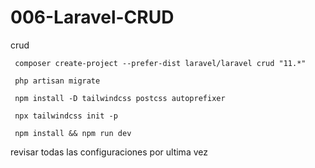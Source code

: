 # 006-Laravel-CRUD
 crud

     composer create-project --prefer-dist laravel/laravel crud "11.*"

     php artisan migrate

     npm install -D tailwindcss postcss autoprefixer

     npx tailwindcss init -p

     npm install && npm run dev

 revisar todas las configuraciones por ultima vez